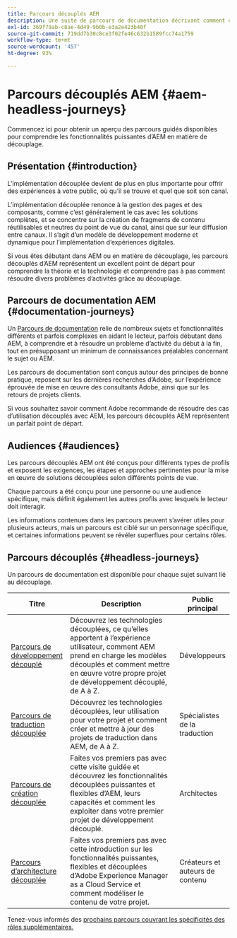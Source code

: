 ```yaml
---
title: Parcours découplés AEM
description: Une suite de parcours de documentation décrivant comment utiliser Adobe Experience Manager en tant que CMS découplé.
exl-id: 369f79ab-c8ae-4d49-9b0b-e3a2e423b40f
source-git-commit: 719dd7b30c8ce3f02fe46c632b1589fcc74a1759
workflow-type: tm+mt
source-wordcount: '457'
ht-degree: 93%

---
```


# Parcours découplés AEM {#aem-headless-journeys}

Commencez ici pour obtenir un aperçu des parcours guidés disponibles pour comprendre les fonctionnalités puissantes d’AEM en matière de découplage.

## Présentation {#introduction}

L’implémentation découplée devient de plus en plus importante pour offrir des expériences à votre public, où qu’il se trouve et quel que soit son canal.

L’implémentation découplée renonce à la gestion des pages et des composants, comme c’est généralement le cas avec les solutions complètes, et se concentre sur la création de fragments de contenu réutilisables et neutres du point de vue du canal, ainsi que sur leur diffusion entre canaux. Il s’agit d’un modèle de développement moderne et dynamique pour l’implémentation d’expériences digitales.

Si vous êtes débutant dans AEM ou en matière de découplage, les parcours découplés d’AEM représentent un excellent point de départ pour comprendre la théorie et la technologie et comprendre pas à pas comment résoudre divers problèmes d’activités grâce au découplage.

## Parcours de documentation AEM {#documentation-journeys}

Un [Parcours de documentation](/help/journey-documentation/home.md) relie de nombreux sujets et fonctionnalités différents et parfois complexes en aidant le lecteur, parfois débutant dans AEM, à comprendre et à résoudre un problème d’activité du début à la fin, tout en présupposant un minimum de connaissances préalables concernant le sujet ou AEM.

Les parcours de documentation sont conçus autour des principes de bonne pratique, reposent sur les dernières recherches d’Adobe, sur l’expérience éprouvée de mise en œuvre des consultants Adobe, ainsi que sur les retours de projets clients.

Si vous souhaitez savoir comment Adobe recommande de résoudre des cas d’utilisation découplés avec AEM, les parcours découplés AEM représentent un parfait point de départ.

## Audiences {#audiences}

Les parcours découplés AEM ont été conçus pour différents types de profils et exposent les exigences, les étapes et approches pertinentes pour la mise en œuvre de solutions découplées selon différents points de vue.

Chaque parcours a été conçu pour une personne ou une audience spécifique, mais définit également les autres profils avec lesquels le lecteur doit interagir.

Les informations contenues dans les parcours peuvent s’avérer utiles pour plusieurs acteurs, mais un parcours est ciblé sur un personnage spécifique, et certaines informations peuvent se révéler superflues pour certains rôles.

## Parcours découplés {#headless-journeys}

Un parcours de documentation est disponible pour chaque sujet suivant lié au découplage.

| Titre | Description | Public principal |
|---|---|---|
| [Parcours de développement découplé](/help/journey-headless/developer/overview.md) | Découvrez les technologies découplées, ce qu’elles apportent à l’expérience utilisateur, comment AEM prend en charge les modèles découplés et comment mettre en œuvre votre propre projet de développement découplé, de A à Z. | Développeurs |
| [Parcours de traduction découplée](/help/journey-headless/translation/overview.md) | Découvrez les technologies découplées, leur utilisation pour votre projet et comment créer et mettre à jour des projets de traduction dans AEM, de A à Z. | Spécialistes de la traduction |
| [Parcours de création découplée](/help/journey-headless/author/overview.md) | Faites vos premiers pas avec cette visite guidée et découvrez les fonctionnalités découplées puissantes et flexibles d’AEM, leurs capacités et comment les exploiter dans votre premier projet de développement découplé. | Architectes |
| [Parcours d’architecture découplée](/help/journey-headless/architect/overview.md) | Faites vos premiers pas avec cette introduction sur les fonctionnalités puissantes, flexibles et découplées d’Adobe Experience Manager as a Cloud Service et comment modéliser le contenu de votre projet. | Créateurs et auteurs de contenu |

Tenez-vous informés des [prochains parcours couvrant les spécificités des rôles supplémentaires.](/help/journey-documentation/home.md#journeys)
